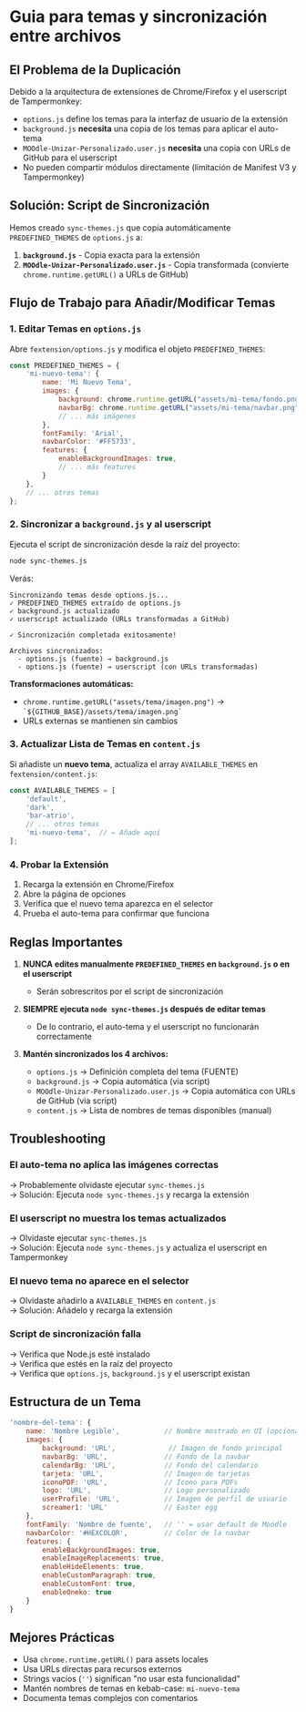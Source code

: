 # Guia para temas y sincronización entre archivos

## El Problema de la Duplicación

Debido a la arquitectura de extensiones de Chrome/Firefox y el userscript de Tampermonkey:
- `options.js` define los temas para la interfaz de usuario de la extensión
- `background.js` **necesita** una copia de los temas para aplicar el auto-tema
- `MOOdle-Unizar-Personalizado.user.js` **necesita** una copia con URLs de GitHub para el userscript
- No pueden compartir módulos directamente (limitación de Manifest V3 y Tampermonkey)

## Solución: Script de Sincronización

Hemos creado `sync-themes.js` que copia automáticamente `PREDEFINED_THEMES` de `options.js` a:
1. **`background.js`** - Copia exacta para la extensión
2. **`MOOdle-Unizar-Personalizado.user.js`** - Copia transformada (convierte `chrome.runtime.getURL()` a URLs de GitHub)

## Flujo de Trabajo para Añadir/Modificar Temas

### 1. Editar Temas en `options.js`

Abre `fextension/options.js` y modifica el objeto `PREDEFINED_THEMES`:

```javascript
const PREDEFINED_THEMES = {
    'mi-nuevo-tema': {
        name: 'Mi Nuevo Tema',
        images: {
            background: chrome.runtime.getURL("assets/mi-tema/fondo.png"),
            navbarBg: chrome.runtime.getURL("assets/mi-tema/navbar.png"),
            // ... más imágenes
        },
        fontFamily: 'Arial',
        navbarColor: '#FF5733',
        features: {
            enableBackgroundImages: true,
            // ... más features
        }
    },
    // ... otros temas
};
```

### 2. Sincronizar a `background.js` y al userscript

Ejecuta el script de sincronización desde la raíz del proyecto:

```bash
node sync-themes.js
```

Verás:
```
Sincronizando temas desde options.js...
✓ PREDEFINED_THEMES extraído de options.js
✓ background.js actualizado
✓ userscript actualizado (URLs transformadas a GitHub)

✓ Sincronización completada exitosamente!

Archivos sincronizados:
  - options.js (fuente) → background.js
  - options.js (fuente) → userscript (con URLs transformadas)
```

**Transformaciones automáticas:**
- `chrome.runtime.getURL("assets/tema/imagen.png")` → `` `${GITHUB_BASE}/assets/tema/imagen.png` ``
- URLs externas se mantienen sin cambios

### 3. Actualizar Lista de Temas en `content.js`

Si añadiste un **nuevo tema**, actualiza el array `AVAILABLE_THEMES` en `fextension/content.js`:

```javascript
const AVAILABLE_THEMES = [
    'default',
    'dark',
    'bar-atrio',
    // ... otros temas
    'mi-nuevo-tema',  // ← Añade aquí
];
```

### 4. Probar la Extensión

1. Recarga la extensión en Chrome/Firefox
2. Abre la página de opciones
3. Verifica que el nuevo tema aparezca en el selector
4. Prueba el auto-tema para confirmar que funciona

## Reglas Importantes

1. **NUNCA edites manualmente `PREDEFINED_THEMES` en `background.js` o en el userscript**
   - Serán sobrescritos por el script de sincronización
   
2. **SIEMPRE ejecuta `node sync-themes.js` después de editar temas**
   - De lo contrario, el auto-tema y el userscript no funcionarán correctamente
   
3. **Mantén sincronizados los 4 archivos:**
   - `options.js` → Definición completa del tema (FUENTE)
   - `background.js` → Copia automática (via script)
   - `MOOdle-Unizar-Personalizado.user.js` → Copia automática con URLs de GitHub (via script)
   - `content.js` → Lista de nombres de temas disponibles (manual)

## Troubleshooting

### El auto-tema no aplica las imágenes correctas

→ Probablemente olvidaste ejecutar `sync-themes.js`  
→ Solución: Ejecuta `node sync-themes.js` y recarga la extensión

### El userscript no muestra los temas actualizados

→ Olvidaste ejecutar `sync-themes.js`  
→ Solución: Ejecuta `node sync-themes.js` y actualiza el userscript en Tampermonkey

### El nuevo tema no aparece en el selector

→ Olvidaste añadirlo a `AVAILABLE_THEMES` en `content.js`  
→ Solución: Añádelo y recarga la extensión

### Script de sincronización falla

→ Verifica que Node.js esté instalado  
→ Verifica que estés en la raíz del proyecto  
→ Verifica que `options.js`, `background.js` y el userscript existan

## Estructura de un Tema

```javascript
'nombre-del-tema': {
    name: 'Nombre Legible',           // Nombre mostrado en UI (opcional)
    images: {
        background: 'URL',             // Imagen de fondo principal
        navbarBg: 'URL',              // Fondo de la navbar
        calendarBg: 'URL',            // Fondo del calendario
        tarjeta: 'URL',               // Imagen de tarjetas
        iconoPDF: 'URL',              // Icono para PDFs
        logo: 'URL',                  // Logo personalizado
        userProfile: 'URL',           // Imagen de perfil de usuario
        screamer1: 'URL'              // Easter egg
    },
    fontFamily: 'Nombre de fuente',   // '' = usar default de Moodle
    navbarColor: '#HEXCOLOR',         // Color de la navbar
    features: {
        enableBackgroundImages: true,
        enableImageReplacements: true,
        enableHideElements: true,
        enableCustomParagraph: true,
        enableCustomFont: true,
        enableOneko: true
    }
}
```

## Mejores Prácticas

- Usa `chrome.runtime.getURL()` para assets locales
- Usa URLs directas para recursos externos
- Strings vacíos (`''`) significan "no usar esta funcionalidad"
- Mantén nombres de temas en kebab-case: `mi-nuevo-tema`
- Documenta temas complejos con comentarios
